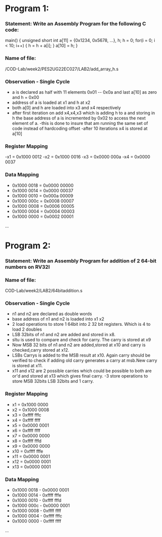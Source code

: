 # Program 1: 
### Statement: Write an Assembly Program for the following C code:
main() {
	unsigned short int a[11] = {0x1234, 0x5678, ...}, h;
	h = 0;
	for(i = 0; i < 10; i++)
	{
		h = h + a[i];
	}
	a[10] = h;
}

### Name of file:
/COD-Lab/week2/PES2UG22EC027/LAB2/add_array_h.s

### Observation - Single Cycle
- a is declared as half with 11 elements 0x01 -- 0x0a and last a[10] as zero and h = 0x00
- address of a is loaded at x1 and h at x2
- both a[0] and h are loaded into x3 and x4 respectively
- after first iteration on add x4,x4,x3 which is adding h to a and storing in h the base address of a is incremented by 0x02 to access the next element of a. 
-this is done to insure that am running the same set of code instead of hardcoding offset
-after 10 iterations x4 is stored at a[10]
### Register Mapping
-x1 = 0x1000 0012
-x2 = 0x1000 0016
-x3 = 0x0000 000a
-x4 = 0x0000 0037

### Data Mapping
- 0x1000 0018 = 0x0000 00000
- 0x1000 0014 = 0x0000 00037
- 0x1000 0010 = 0x000a 00009
- 0x1000 000c = 0x0008 00007
- 0x1000 0008 = 0x0006 00005
- 0x1000 0004 = 0x0004 00003
- 0x1000 0000 = 0x0002 00001

...

# Program 2: 
### Statement: Write an Assembly Program for addition of 2 64-bit numbers on RV32I 

### Name of file:
COD-Lab/week2/LAB2/64bitaddition.s

### Observation - Single Cycle
- n1 and n2 are declared as double words
- base address of n1 and n2 is loaded into x1 x2
- 2 load operations to store 1 64bit into 2 32 bit registers. Which is 4 to load 2 doubles
- LSB 32bits of n1 and n2 are added and stored in x8.
- sltu is used to compare and check for carry. The carry is stored at x9
- Now MSB 32 bits of n1 and n2 are added,stored at x10 and carry is checked,carry stored at x12.
- LSBs Carrys is added to the MSB result at x10. Again carry should be verified to check if adding old carry generates a carry at msb.New carry is stored at x11.
- x11 and x12 are 2 possible carries which could be possible to both are or'd and stored at x13 which gives final carry.
-3 store operations to store MSB 32bits LSB 32bits and 1 carry.

### Register Mapping
- x1 = 0x1000 0000
- x2 = 0x1000 0008
- x3 = 0xffff fffc
- x4 = 0xffff ffff
- x5 = 0x0000 0001
- x6 = 0xffff ffff
- x7 = 0x0000 0000
- x8 = 0xffff fffd
- x9 = 0x0000 0000
- x10 = 0xffff fffe
- x11 = 0x0000 0001
- x12 = 0x0000 0001
- x13 = 0x0000 0001
### Data Mapping
- 0x1000 0018 - 0x0000 0001
- 0x1000 0014 - 0xffff fffe
- 0x1000 0010 - 0xffff fffd
- 0x1000 000c - 0x0000 0001
- 0x1000 0008 - 0xffff ffff
- 0x1000 0004 - 0xffff fffc
- 0x1000 0000 - 0xffff ffff

...
